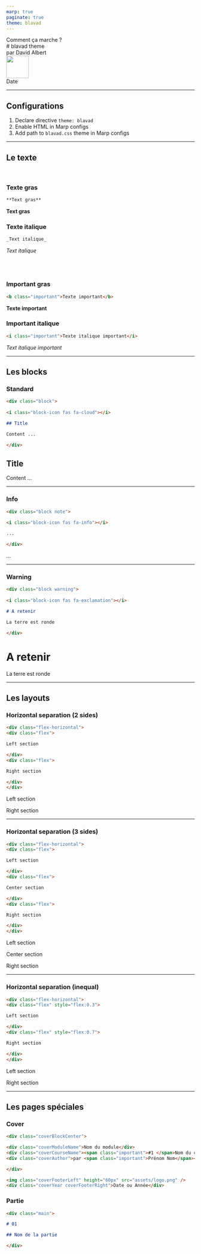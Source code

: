 ```yaml
---
marp: true
paginate: true
theme: blavad
---
```


<!-- PAGE DE COUVERTURE -->
<!-- _paginate: skip -->
<!-- _class: cover -->
<div class='coverBlockCenter'><div class='coverModuleName'>Comment ça marche ?</div><div class='coverCourseName'><span class='important'># </span>blavad theme</div><div class='coverAuthor'>par <span class='important'>David Albert</span></div></div><img class='coverFooterLeft' height='60px' src='' /><div class='coverYear coverFooterRight'>Date</div>

---

## Configurations

1. Declare directive `theme: blavad`
2. Enable HTML in Marp configs
3. Add path to `blavad.css` theme in Marp configs

---

## Le texte

</br>

<div class='flex-horizontal'><div class='flex'>

### Texte gras

```md
**Text gras**
```

**Text gras**

</div><div class='flex'>

### Texte italique

```md
_Text italique_
```

_Text italique_

</div></div>

</br>
</hr>
</br>

<div class='flex-horizontal'><div class='flex'>

### Important gras

```md
<b class="important">Texte important</b>
```

<b class="important">Texte important</b>

</div><div class='flex'>

### Important italique

```md
<i class="important">Texte italique important</i>
```

<i class="important">Text italique important</i>

</div></div>

---

## Les blocks

### Standard

```md
<div class="block">
    
<i class="block-icon fas fa-cloud"></i>

## Title

Content ...

</div>
```

<div class="block">
    
<i class="block-icon fas fa-cloud"></i>

## Title

Content ...

</div>

---

### Info

```md
<div class="block note">
    
<i class="block-icon fas fa-info"></i>

...

</div>
```

<div class="block note">
    
<i class="block-icon fas fa-info"></i>

...

</div>

---

### Warning

```md
<div class="block warning">
    
<i class="block-icon fas fa-exclamation"></i>

# A retenir

La terre est ronde

</div>
```

<div class="block warning">
    
<i class="block-icon fas fa-exclamation"></i>

# A retenir

La terre est ronde

</div>

---

## Les layouts

### Horizontal separation (2 sides)

```md
<div class="flex-horizontal">
<div class="flex">

Left section

</div>
<div class="flex">

Right section

</div>
</div>
```

<div class="flex-horizontal">
<div class="flex">

Left section

</div>
<div class="flex">

Right section

</div>
</div>

---

### Horizontal separation (3 sides)

```md
<div class="flex-horizontal">
<div class="flex">

Left section

</div>
<div class="flex">

Center section

</div>
<div class="flex">

Right section

</div>
</div>
```

<div class="flex-horizontal">
<div class="flex">

Left section

</div>
<div class="flex">

Center section

</div>
<div class="flex">

Right section

</div>
</div>

---

### Horizontal separation (inequal)

```md
<div class="flex-horizontal">
<div class="flex" style="flex:0.3">

Left section

</div>
<div class="flex" style="flex:0.7">

Right section

</div>
</div>
```

<div class="flex-horizontal">
<div class="flex" style="flex:0.3">

Left section

</div>
<div class="flex" style="flex:0.7">

Right section

</div>
</div>

---

## Les pages spéciales

### Cover

```md
<div class="coverBlockCenter">

<div class="coverModuleName">Nom du module</div>
<div class="coverCourseName"><span class="important">#1 </span>Nom du cours</div>
<div class="coverAuthor">par <span class="important">Prénom Nom</span></div>

</div>

<img class="coverFooterLeft" height="60px" src="assets/logo.png" />
<div class="coverYear coverFooterRight">Date ou Année</div>
```

### Partie

```md
<div class="main">

# 01

## Nom de la partie

</div>
```
